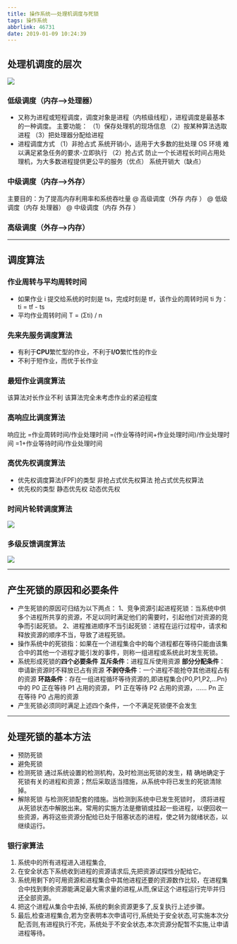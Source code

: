 ```yaml
---
title: 操作系统——处理机调度与死锁
tags: 操作系统
abbrlink: 46731
date: 2019-01-09 10:24:39
---
```


## 处理机调度的层次

![](http://ww1.sinaimg.cn/large/005ZR24Xly1g0ry2iw62jj31320tm4ac.jpg)

<!-- more -->

### 低级调度（内存——>处理器）

- 又称为进程或短程调度，调度对象是进程（内核级线程），进程调度是最基本的一种调度。
  主要功能：
  （1）保存处理机的现场信息
  （2）按某种算法选取进程
  （3）把处理器分配给进程
- 进程调度方式
  （1）非抢占式
  系统开销小，适用于大多数的批处理 OS 环境
  难以满足紧急任务的要求-立即执行
  （2）抢占式
  防止一个长进程长时间占用处理机，为大多数进程提供更公平的服务（优点）
  系统开销大（缺点）

### 中级调度（内存——>外存）

主要目的：为了提高内存利用率和系统吞吐量
@ 高级调度（外存 内存 ）
@ 低级调度（内存 处理器）
@ 中级调度（内存 外存 ）

### 高级调度（外存——>内存）

---

## 调度算法

### 作业周转与平均周转时间

- 如果作业 i 提交给系统的时刻是 ts，完成时刻是 tf，该作业的周转时间 ti 为：
  ti = tf - ts
- 平均作业周转时间 T = (Σti) / n

### 先来先服务调度算法

- 有利于**CPU**繁忙型的作业，不利于**I/O**繁忙性的作业
- 不利于短作业，而优于长作业

### 最短作业调度算法

该算法对长作业不利
该算法完全未考虑作业的紧迫程度

### 高响应比调度算法

响应比 =作业周转时间/作业处理时间
=(作业等待时间+作业处理时间)/作业处理时间
=1+作业等待时间/作业处理时间

### 高优先权调度算法

- 优先权调度算法(FPF)的类型
  非抢占式优先权算法
  抢占式优先权算法
- 优先权的类型
  静态优先权
  动态优先权

### 时间片轮转调度算法

![](http://ww1.sinaimg.cn/large/005ZR24Xly1g0ry2u7783j30to0maqal.jpg)

### 多级反馈调度算法

![](http://ww1.sinaimg.cn/large/005ZR24Xly1g0ry30ya77j30to0majve.jpg)

---

## 产生死锁的原因和必要条件

- 产生死锁的原因可归结为以下两点：
  1、竞争资源引起进程死锁：当系统中供多个进程所共享的资源，不足以同时满足他们的需要时，引起他们对资源的竞争而引起死锁。
  2、进程推进顺序不当引起死锁：进程在运行过程中，请求和释放资源的顺序不当，导致了进程死锁。
- 操作系统中的死锁指：如果在一个进程集合中的每个进程都在等待只能由该集合中的其他一个进程才能引发的事件，则称一组进程或系统此时发生死锁。
- 系统形成死锁的**四个必要条件**
  **互斥条件**：进程互斥使用资源
  **部分分配条件**：申请新资源时不释放已占有资源
  **不剥夺条件**：一个进程不能抢夺其他进程占有的资源
  **环路条件**：存在一组进程循环等待资源的,即进程集合{P0,P1,P2,…Pn}中的 P0 正在等待 P1 占用的资源， P1 正在等待 P2 占用的资源，…… Pn 正在等待 P0 占用的资源
- 产生死锁必须同时满足上述四个条件，一个不满足死锁便不会发生

---

## 处理死锁的基本方法

- 预防死锁
- 避免死锁
- 检测死锁
  通过系统设置的检测机构，及时检测出死锁的发生，精 确地确定于死锁有关的进程和资源；然后采取适当措施，从系统中将已发生的死锁清除掉。
- 解除死锁
  与检测死锁配套的措施。当检测到系统中已发生死锁时， 须将进程从死锁状态中解脱出来。常用的实施方法是撤销或挂起一些进程，以便回收一些资源，再将这些资源分配给已处于阻塞状态的进程，使之转为就绪状态，以继续运行。

### 银行家算法

1. 系统中的所有进程进入进程集合,
2. 在安全状态下系统收到进程的资源请求后,先把资源试探性分配给它。
3. 系统用剩下的可用资源和进程集合中其他进程还要的资源数作比较，在进程集合中找到剩余资源能满足最大需求量的进程,从而,保证这个进程运行完毕并归还全部资源。
4. 把这个进程从集合中去掉, 系统的剩余资源更多了,反复执行上述步骤。
5. 最后,检查进程集合,若为空表明本次申请可行,系统处于安全状态,可实施本次分配;否则,有进程执行不完，系统处于不安全状态,本次资源分配暂不实施,让申请进程等待。
